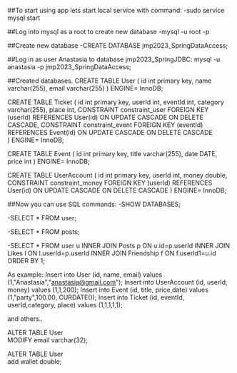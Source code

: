 ##To start using app lets start local service with command:
-sudo service mysql start

##Log into mysql as a root to create new database
-mysql -u root -p

##Create new database
-CREATE DATABASE jmp2023_SpringDataAccess;

##Log in as user Anastasia to database jmp2023_SpringJDBC:
mysql -u anastasia -p jmp2023_SpringDataAccess;

##Created databases.
CREATE TABLE User (
    id int primary key,
    name varchar(255),
    email varchar(255)
)
ENGINE= InnoDB;

CREATE TABLE Ticket (
    id int primary key,
    userId int,
    eventId int,
    category varchar(255),
    place int,
     CONSTRAINT constraint_user
        FOREIGN KEY (userId) 
            REFERENCES User(id) ON UPDATE CASCADE ON DELETE CASCADE,
      CONSTRAINT constraint_event
             FOREIGN KEY (eventId)
                 REFERENCES Event(id) ON UPDATE CASCADE ON DELETE CASCADE     
)
ENGINE= InnoDB;

CREATE TABLE Event (
     id int primary key,
     title varchar(255),
     date DATE,
     price int
)
ENGINE= InnoDB;


CREATE TABLE UserAccount (
     id int primary key,
     userId int,
     money double,
      CONSTRAINT constraint_money
             FOREIGN KEY (userId) 
                 REFERENCES User(id) ON UPDATE CASCADE ON DELETE CASCADE 
)
ENGINE= InnoDB;


##Now you can use SQL commands:
-SHOW DATABASES;

-SELECT * FROM user;

-SELECT * FROM posts;

-SELECT * FROM user u
 INNER JOIN Posts p ON u.id=p.userId
 INNER JOIN Likes l ON l.userId=p.userId
 INNER JOIN Friendship f ON f.userId1=u.id
 ORDER BY 1;
 
 As example:
 Insert into User (id, name, email) values (1,"Anastasia","anastasia@gmail.com");
 Insert into UserAccount (id, userId, money) values (1,1,200);
 Insert into Event (id, title, price,date) values (1,"party",100.00, CURDATE());
 Insert into Ticket (id, eventId, userId,category, place) values (1,1,1,1,1);
 
 and others..


ALTER TABLE User    
MODIFY email varchar(32); 

ALTER TABLE User    
add wallet double; 
